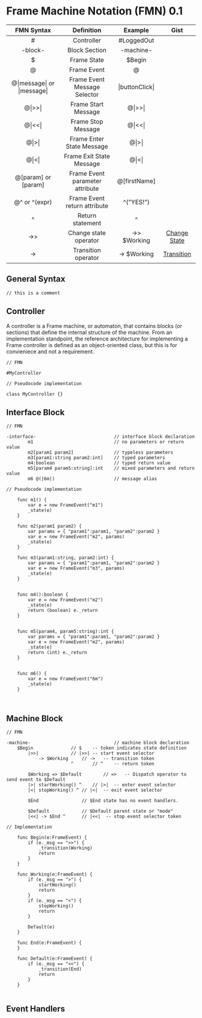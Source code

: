 
# Frame Machine Notation (FMN) 0.1


FMN Syntax | Definition | Example | Gist
:---: | :---: | :---: | :---:
<span>#</span> | Controller | #LoggedOut |
-block- | Block Section | -machine- |
$ | Frame State | $Begin | 
@ | Frame Event | @ | 
@&#124;message&#124; or &#124;message&#124; | Frame Event Message Selector | &#124;buttonClick&#124;
@&#124;>>&#124; | Frame Start Message | @&#124;>>&#124; | 
@&#124;<<&#124; | Frame Stop Message | @&#124;<<&#124; | 
@&#124;>&#124; | Frame Enter State Message | @&#124;>&#124; |
@&#124;<&#124; | Frame Exit State Message | @&#124;<&#124; |
@[param] or [param] | Frame Event parameter attribute | @[firstName] |
@^ or ^(expr) | Frame Event return attribute | ^("YES!") | 
^ | Return statement | ^ |
->> | Change state operator | ->> $Working | [Change State](https://gist.github.com/frame-lang/ebec407ea6956e1d9dd7d0c3aa6a0df1)
-> | Transition operator | -> $Working | [Transition](https://gist.github.com/frame-lang/47cb1e87715c38861a5b0ebbda5e3bce)


## General Syntax

```
// this is a comment
```

## Controller

A controller is a Frame machine, or automaton, that contains blocks (or sections) that define the internal structure of the machine.  From an implementation standpoint, the reference architecture for implementing a Frame controller is defined as an object-oriented class, but this is for convieniece and not a requirement.

```
// FMN

#MyController

// Pseudocode implementation

class MyController {}
```

## Interface Block

```
// FMN

-interface-                             // interface block declaration
        m1                              // no parameters or return value
        m2[param1 param2]               // typeless parameters
        m3[param1:string param2:int]    // typed parameters
        m4:boolean                      // typed return value
        m5[param4 param5:string]:int    // mixed parameters and return value
        m6 @(|6m|)                      // message alias
        
// Pseudocode implementation

	func m1() { 
		var e = new FrameEvent("m1")
		_state(e) 
	}
  
	func m2(param1 param2) { 
		var params = { "param1":param1, "param2":param2 }
		var e = new FrameEvent("m2", params)
		_state(e) 
	}
  
	func m3(param1:string, param2:int) { 
		var params = { "param1":param1, "param2":param2 }
		var e = new FrameEvent("m3", params)
		_state(e) 
	}

  
	func m4():boolean { 
		var e = new FrameEvent("m2")
		_state(e) 
		return (boolean) e._return
	}

  
	func m5(param4, param5:string):int { 
		var params = { "param1":param1, "param2":param2 }
		var e = new FrameEvent("m2", params)
		_state(e) 
		return (int) e._return
	}

  
	func m6() { 
		var e = new FrameEvent("6m")
		_state(e) 
	}

  
```

## Machine Block

```
// FMN

-machine-                             	// machine block declaration
	$Begin 				// $    -- token indicates state definition
		|>>| 			// |>>| -- start event selector
			-> $Working 	// ->   -- transition token
                        ^		// ^    -- return token
                
        $Working => $Default 		// =>   -- Dispatch operator to send event to $Default
		|>| startWorking() ^	// |>| 	-- enter event selector
		|<| stopWorking() ^	// |<|  -- exit event selector
             
        $End				// $End state has no event handlers. 
                
        $Default			// $Default parent state or "mode"
		|<<| -> $End ^		// |<<|  -- stop event selector token

// Implementation
 
	func Begin(e:FrameEvent) {
		if (e._msg == ">>") {
		    _transition(Working)
		    return
		}
	}
    
	func Working(e:FrameEvent) {
		if (e._msg == ">") {
		    startWorking()
		    return
		}
		if (e._msg == "<") {
		    stopWorking()
		    return
		}

		Default(e)
	}  

	func End(e:FrameEvent) {
	}  

	func Default(e:FrameEvent) {
		if (e._msg == "<<") {
		    _transition(End)
		    return
		}	
	}  


```

## Event Handlers

